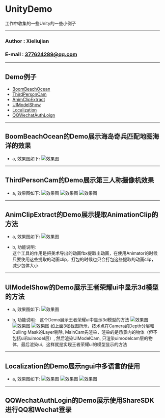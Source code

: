 # UnityDemo
工作中收集的一些Unity的一些小例子
****
### Author : Xieliujian
### E-mail : 377624289@qq.com
****
## Demo例子
* [BoomBeachOcean](#Demo1)
* [ThirdPersonCam](#Demo2)
* [AnimClipExtract](#Demo3)
* [UIModelShow](#Demo4)
* [Localization](#Demo5)
* [QQWechatAuthLoign](#Demo6)
****

<h2 id="Demo1">BoomBeachOcean的Demo展示海岛奇兵匹配地图海洋的效果</h2>

* a, 效果图如下:
![效果图](https://github.com/xieliujian/UnityDemo/blob/master/Snapshot/BoomBeachOcean/Ocean.png)
****

<h2 id="Demo2">ThirdPersonCam的Demo展示第三人称摄像机效果</h2>

* a, 效果图如下:
![效果图](https://github.com/xieliujian/UnityDemo/blob/master/Snapshot/ThirdPersonCam/Screenshot_2017-05-24-22-54-15_com.FengShen.Third.png)
![效果图](https://github.com/xieliujian/UnityDemo/blob/master/Snapshot/ThirdPersonCam/Screenshot_2017-05-24-22-54-23_com.FengShen.Third.png)
![效果图](https://github.com/xieliujian/UnityDemo/blob/master/Snapshot/ThirdPersonCam/Screenshot_2017-05-24-22-54-43_com.FengShen.Third.png)
****

<h2 id="Demo3">AnimClipExtract的Demo展示提取AnimationClip的方法</h2>

* a, 效果图如下:
![效果图](https://github.com/xieliujian/UnityDemo/blob/master/Snapshot/AnimClipExtract/AnimClipExtract.png)

* b, 功能说明:  
这个工具的作用是把美术导出的动画fbx提取出动画，在使用Animator的时候只要使用这些提取的动画clip，打包的时候也只会打包这些提取的动画clip，减少包体大小
****

<h2 id="Demo4">UIModelShow的Demo展示王者荣耀ui中显示3d模型的方法</h2>

* a, 效果图如下:
![效果图](https://github.com/xieliujian/UnityDemo/blob/master/Snapshot/UIModelShow/UIModelShow.png)

* b, 功能说明:  
这个Demo展示王者荣耀ui中显示3d模型的方法
![效果图](https://github.com/xieliujian/UnityDemo/blob/master/Snapshot/UIModelShow/MainCam.png)
![效果图](https://github.com/xieliujian/UnityDemo/blob/master/Snapshot/UIModelShow/UIModelCam.png)
![效果图](https://github.com/xieliujian/UnityDemo/blob/master/Snapshot/UIModelShow/UICam.png)
如上面3张截图所示，技术点在Camera的Depth分层和Culling Mask的Layer剔除, MainCam先渲染，渲染的是场景内的物体（但不包括ui和uimodel层）, 然后渲染UIModelCam, 只渲染uimodelcam层的物体，最后渲染ui，这样就是实现王者荣耀ui的模型显示的方法
****

<h2 id="Demo5">Localization的Demo展示ngui中多语言的使用</h2>

* a, 效果图如下:
![效果图](https://github.com/xieliujian/UnityDemo/blob/master/Snapshot/Localization/English.png)
![效果图](https://github.com/xieliujian/UnityDemo/blob/master/Snapshot/Localization/Français.png)
![效果图](https://github.com/xieliujian/UnityDemo/blob/master/Snapshot/Localization/Chinese.png)

****

<h2 id="Demo6">QQWechatAuthLogin的Demo展示使用ShareSDK进行QQ和Wechat登录</h2>
